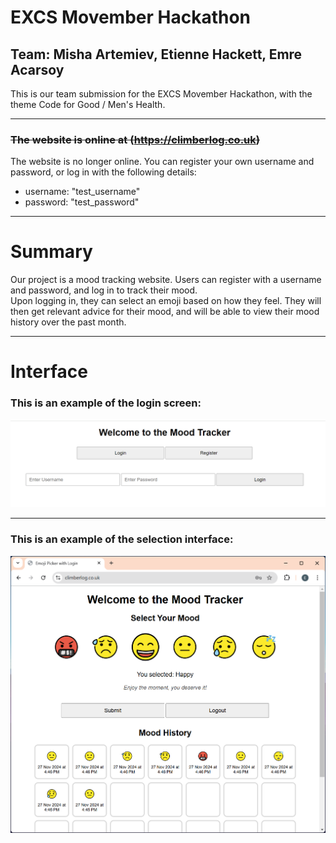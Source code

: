 # EXCS Movember Hackathon
## Team: Misha Artemiev, Etienne Hackett, Emre Acarsoy

This is our team submission for the EXCS Movember Hackathon, with the theme Code for Good / Men's Health.  

---

### ~~The website is online at (https://climberlog.co.uk)~~ 
The website is no longer online.
You can register your own username and password, or log in with the following details:
- username: "test_username"
- password: "test_password"

---

# Summary

Our project is a mood tracking website. Users can register with a username and password, and log in to track their mood.  
Upon logging in, they can select an emoji based on how they feel. They will then get relevant advice for their mood, and will be able to view their mood history over the past month.

---

# Interface

### This is an example of the login screen:  

<img src="img/login_interface.png" alt="Login interface" width="800"/>

---

### This is an example of the selection interface:  

<img src="img/mood_sel_with_history.png" alt="Mood selection interface" width="600"/>


